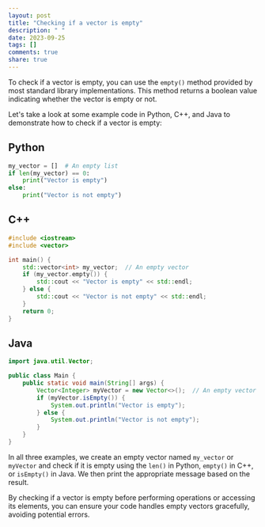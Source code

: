 ```yaml
---
layout: post
title: "Checking if a vector is empty"
description: " "
date: 2023-09-25
tags: []
comments: true
share: true
---
```


To check if a vector is empty, you can use the `empty()` method provided by most standard library implementations. This method returns a boolean value indicating whether the vector is empty or not.

Let's take a look at some example code in Python, C++, and Java to demonstrate how to check if a vector is empty:

## Python
```python
my_vector = []  # An empty list
if len(my_vector) == 0:
    print("Vector is empty")
else:
    print("Vector is not empty")
```
## C++
```cpp
#include <iostream>
#include <vector>

int main() {
    std::vector<int> my_vector;  // An empty vector
    if (my_vector.empty()) {
        std::cout << "Vector is empty" << std::endl;
    } else {
        std::cout << "Vector is not empty" << std::endl;
    }
    return 0;
}
```
## Java
```java
import java.util.Vector;

public class Main {
    public static void main(String[] args) {
        Vector<Integer> myVector = new Vector<>();  // An empty vector
        if (myVector.isEmpty()) {
            System.out.println("Vector is empty");
        } else {
            System.out.println("Vector is not empty");
        }
    }
}
```

In all three examples, we create an empty vector named `my_vector` or `myVector` and check if it is empty using the `len()` in Python, `empty()` in C++, or `isEmpty()` in Java. We then print the appropriate message based on the result.

By checking if a vector is empty before performing operations or accessing its elements, you can ensure your code handles empty vectors gracefully, avoiding potential errors.